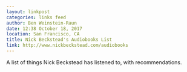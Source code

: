 ```yaml
---
layout: linkpost
categories: links feed
author: Ben Weinstein-Raun
date: 12:38 October 18, 2017
location: San Francisco, CA
title: Nick Beckstead's Audiobooks List
link: http://www.nickbeckstead.com/audiobooks
---
```

A list of things Nick Beckstead has listened to, with recommendations.
